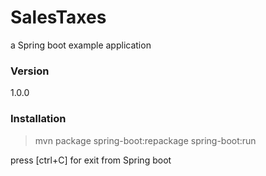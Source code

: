 # SalesTaxes

a Spring boot example application

### Version
1.0.0

### Installation

> mvn package spring-boot:repackage spring-boot:run

press [ctrl+C] for exit from Spring boot
 
 